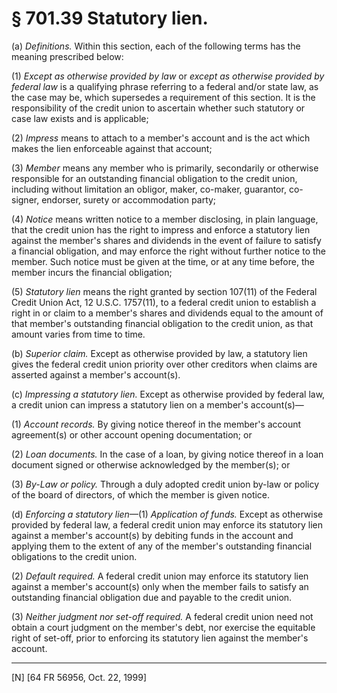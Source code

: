 # § 701.39   Statutory lien.

(a) *Definitions.* Within this section, each of the following terms has the meaning prescribed below:


(1) *Except as otherwise provided by law* or *except as otherwise provided by federal law* is a qualifying phrase referring to a federal and/or state law, as the case may be, which supersedes a requirement of this section. It is the responsibility of the credit union to ascertain whether such statutory or case law exists and is applicable;


(2) *Impress* means to attach to a member's account and is the act which makes the lien enforceable against that account;


(3) *Member* means any member who is primarily, secondarily or otherwise responsible for an outstanding financial obligation to the credit union, including without limitation an obligor, maker, co-maker, guarantor, co-signer, endorser, surety or accommodation party;


(4) *Notice* means written notice to a member disclosing, in plain language, that the credit union has the right to impress and enforce a statutory lien against the member's shares and dividends in the event of failure to satisfy a financial obligation, and may enforce the right without further notice to the member. Such notice must be given at the time, or at any time before, the member incurs the financial obligation;


(5) *Statutory lien* means the right granted by section 107(11) of the Federal Credit Union Act, 12 U.S.C. 1757(11), to a federal credit union to establish a right in or claim to a member's shares and dividends equal to the amount of that member's outstanding financial obligation to the credit union, as that amount varies from time to time.


(b) *Superior claim.* Except as otherwise provided by law, a statutory lien gives the federal credit union priority over other creditors when claims are asserted against a member's account(s).


(c) *Impressing a statutory lien.* Except as otherwise provided by federal law, a credit union can impress a statutory lien on a member's account(s)—


(1) *Account records.* By giving notice thereof in the member's account agreement(s) or other account opening documentation; or


(2) *Loan documents.* In the case of a loan, by giving notice thereof in a loan document signed or otherwise acknowledged by the member(s); or


(3) *By-Law or policy.* Through a duly adopted credit union by-law or policy of the board of directors, of which the member is given notice.


(d) *Enforcing a statutory lien*—(1) *Application of funds.* Except as otherwise provided by federal law, a federal credit union may enforce its statutory lien against a member's account(s) by debiting funds in the account and applying them to the extent of any of the member's outstanding financial obligations to the credit union.


(2) *Default required.* A federal credit union may enforce its statutory lien against a member's account(s) only when the member fails to satisfy an outstanding financial obligation due and payable to the credit union.


(3) *Neither judgment nor set-off required.* A federal credit union need not obtain a court judgment on the member's debt, nor exercise the equitable right of set-off, prior to enforcing its statutory lien against the member's account.



---

[N] [64 FR 56956, Oct. 22, 1999]




